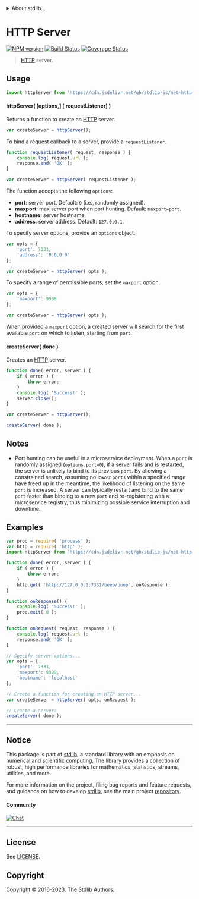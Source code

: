 <!--

@license Apache-2.0

Copyright (c) 2018 The Stdlib Authors.

Licensed under the Apache License, Version 2.0 (the "License");
you may not use this file except in compliance with the License.
You may obtain a copy of the License at

   http://www.apache.org/licenses/LICENSE-2.0

Unless required by applicable law or agreed to in writing, software
distributed under the License is distributed on an "AS IS" BASIS,
WITHOUT WARRANTIES OR CONDITIONS OF ANY KIND, either express or implied.
See the License for the specific language governing permissions and
limitations under the License.

-->


<details>
  <summary>
    About stdlib...
  </summary>
  <p>We believe in a future in which the web is a preferred environment for numerical computation. To help realize this future, we've built stdlib. stdlib is a standard library, with an emphasis on numerical and scientific computation, written in JavaScript (and C) for execution in browsers and in Node.js.</p>
  <p>The library is fully decomposable, being architected in such a way that you can swap out and mix and match APIs and functionality to cater to your exact preferences and use cases.</p>
  <p>When you use stdlib, you can be absolutely certain that you are using the most thorough, rigorous, well-written, studied, documented, tested, measured, and high-quality code out there.</p>
  <p>To join us in bringing numerical computing to the web, get started by checking us out on <a href="https://github.com/stdlib-js/stdlib">GitHub</a>, and please consider <a href="https://opencollective.com/stdlib">financially supporting stdlib</a>. We greatly appreciate your continued support!</p>
</details>

# HTTP Server

[![NPM version][npm-image]][npm-url] [![Build Status][test-image]][test-url] [![Coverage Status][coverage-image]][coverage-url] <!-- [![dependencies][dependencies-image]][dependencies-url] -->

> [HTTP][http] server.



<section class="usage">

## Usage

```javascript
import httpServer from 'https://cdn.jsdelivr.net/gh/stdlib-js/net-http-server@deno/mod.js';
```

#### httpServer( \[options,] \[ requestListener] )

Returns a function to create an [HTTP][http] server.

```javascript
var createServer = httpServer();
```

To bind a request callback to a server, provide a `requestListener`.

```javascript
function requestListener( request, response ) {
    console.log( request.url );
    response.end( 'OK' );
}

var createServer = httpServer( requestListener );
```

The function accepts the following `options`:

-   **port**: server port. Default: `0` (i.e., randomly assigned).
-   **maxport**: max server port when port hunting. Default: `maxport=port`.
-   **hostname**: server hostname.
-   **address**: server address. Default: `127.0.0.1`.

To specify server options, provide an `options` object.

```javascript
var opts = {
    'port': 7331,
    'address': '0.0.0.0'
};

var createServer = httpServer( opts );
```

To specify a range of permissible ports, set the `maxport` option.

```javascript
var opts = {
    'maxport': 9999
};

var createServer = httpServer( opts );
```

When provided a `maxport` option, a created server will search for the first available `port` on which to listen, starting from `port`.

#### createServer( done )

Creates an [HTTP][http] server.

```javascript
function done( error, server ) {
    if ( error ) {
        throw error;
    }
    console.log( 'Success!' );
    server.close();
}

var createServer = httpServer();

createServer( done );
```

</section>

<!-- /.usage -->

<section class="notes">

## Notes

-   Port hunting can be useful in a microservice deployment. When a `port` is randomly assigned (`options.port=0`), if a server fails and is restarted, the server is unlikely to bind to its previous `port`. By allowing a constrained search, assuming no lower `ports` within a specified range have freed up in the meantime, the likelihood of listening on the same `port` is increased. A server can typically restart and bind to the same `port` faster than binding to a new `port` and re-registering with a microservice registry, thus minimizing possible service interruption and downtime. 

</section>

<!-- /.notes -->

<section class="examples">

## Examples

<!-- eslint-disable node/no-process-exit -->

<!-- eslint no-undef: "error" -->

```javascript
var proc = require( 'process' );
var http = require( 'http' );
import httpServer from 'https://cdn.jsdelivr.net/gh/stdlib-js/net-http-server@deno/mod.js';

function done( error, server ) {
    if ( error ) {
        throw error;
    }
    http.get( 'http://127.0.0.1:7331/beep/boop', onResponse );
}

function onResponse() {
    console.log( 'Success!' );
    proc.exit( 0 );
}

function onRequest( request, response ) {
    console.log( request.url );
    response.end( 'OK' );
}

// Specify server options...
var opts = {
    'port': 7331,
    'maxport': 9999,
    'hostname': 'localhost'
};

// Create a function for creating an HTTP server...
var createServer = httpServer( opts, onRequest );

// Create a server:
createServer( done );
```

</section>

<!-- /.examples -->

<!-- Section for related `stdlib` packages. Do not manually edit this section, as it is automatically populated. -->

<section class="related">

</section>

<!-- /.related -->

<!-- Section for all links. Make sure to keep an empty line after the `section` element and another before the `/section` close. -->


<section class="main-repo" >

* * *

## Notice

This package is part of [stdlib][stdlib], a standard library with an emphasis on numerical and scientific computing. The library provides a collection of robust, high performance libraries for mathematics, statistics, streams, utilities, and more.

For more information on the project, filing bug reports and feature requests, and guidance on how to develop [stdlib][stdlib], see the main project [repository][stdlib].

#### Community

[![Chat][chat-image]][chat-url]

---

## License

See [LICENSE][stdlib-license].


## Copyright

Copyright &copy; 2016-2023. The Stdlib [Authors][stdlib-authors].

</section>

<!-- /.stdlib -->

<!-- Section for all links. Make sure to keep an empty line after the `section` element and another before the `/section` close. -->

<section class="links">

[npm-image]: http://img.shields.io/npm/v/@stdlib/net-http-server.svg
[npm-url]: https://npmjs.org/package/@stdlib/net-http-server

[test-image]: https://github.com/stdlib-js/net-http-server/actions/workflows/test.yml/badge.svg?branch=v0.1.0
[test-url]: https://github.com/stdlib-js/net-http-server/actions/workflows/test.yml?query=branch:v0.1.0

[coverage-image]: https://img.shields.io/codecov/c/github/stdlib-js/net-http-server/main.svg
[coverage-url]: https://codecov.io/github/stdlib-js/net-http-server?branch=main

<!--

[dependencies-image]: https://img.shields.io/david/stdlib-js/net-http-server.svg
[dependencies-url]: https://david-dm.org/stdlib-js/net-http-server/main

-->

[chat-image]: https://img.shields.io/gitter/room/stdlib-js/stdlib.svg
[chat-url]: https://app.gitter.im/#/room/#stdlib-js_stdlib:gitter.im

[stdlib]: https://github.com/stdlib-js/stdlib

[stdlib-authors]: https://github.com/stdlib-js/stdlib/graphs/contributors

[umd]: https://github.com/umdjs/umd
[es-module]: https://developer.mozilla.org/en-US/docs/Web/JavaScript/Guide/Modules

[deno-url]: https://github.com/stdlib-js/net-http-server/tree/deno
[umd-url]: https://github.com/stdlib-js/net-http-server/tree/umd
[esm-url]: https://github.com/stdlib-js/net-http-server/tree/esm
[branches-url]: https://github.com/stdlib-js/net-http-server/blob/main/branches.md

[stdlib-license]: https://raw.githubusercontent.com/stdlib-js/net-http-server/main/LICENSE

[http]: https://nodejs.org/api/http.html

</section>

<!-- /.links -->
